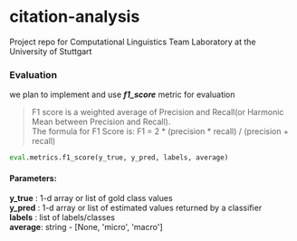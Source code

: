 # citation-analysis
Project repo for Computational Linguistics Team Laboratory at the University of Stuttgart


### Evaluation
we plan to implement and use ***f1_score*** metric for evaluation

> F1 score is a weighted average of Precision and Recall(or Harmonic Mean between Precision and Recall).  
> The formula for F1 Score is:
> F1 = 2 * (precision * recall) / (precision + recall)

```python
eval.metrics.f1_score(y_true, y_pred, labels, average)
```
#### Parameters:
**y_true** : 1-d array or list of gold class values  
**y_pred** : 1-d array or list of estimated values returned by a classifier  
**labels** : list of labels/classes  
**average**: string - [None, 'micro', 'macro'] 
